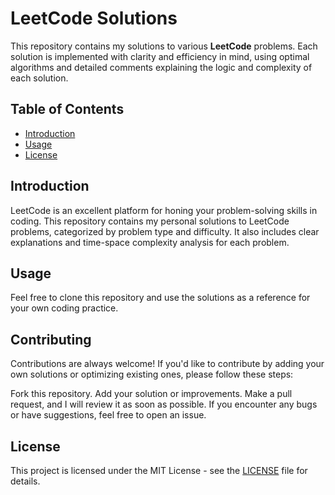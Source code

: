 # LeetCode Solutions

This repository contains my solutions to various **LeetCode** problems. Each solution is implemented with clarity and efficiency in mind, using optimal algorithms and detailed comments explaining the logic and complexity of each solution.

## Table of Contents
- [Introduction](#introduction)
- [Usage](#usage)
- [License](#license)

## Introduction
LeetCode is an excellent platform for honing your problem-solving skills in coding. This repository contains my personal solutions to LeetCode problems, categorized by problem type and difficulty. It also includes clear explanations and time-space complexity analysis for each problem.

## Usage
Feel free to clone this repository and use the solutions as a reference for your own coding practice.

## Contributing
Contributions are always welcome! If you'd like to contribute by adding your own solutions or optimizing existing ones, please follow these steps:

Fork this repository.
Add your solution or improvements.
Make a pull request, and I will review it as soon as possible.
If you encounter any bugs or have suggestions, feel free to open an issue.

## License
This project is licensed under the MIT License - see the [LICENSE](LICENSE) file for details.
